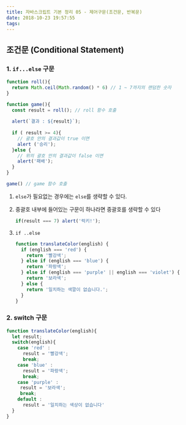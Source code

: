 ```yaml
---
title: 자바스크립트 기본 정리 05 - 제어구문(조건문, 반복문)
date: 2018-10-23 19:57:55
tags:
---
```


## 조건문 (Conditional Statement)

### 1. `if...else` 구문

```javascript
function roll(){
  return Math.ceil(Math.random() * 6) // 1 ~ 7까지의 랜덤한 숫자
}

function game(){
  const result = roll(); // roll 함수 호출
  
  alert(`결과 : ${result}`);
  
  if ( result >= 4){
    // 괄호 안의 결과값이 true 이면
    alert ('승리');
  }else {
    // 위의 괄호 안의 결과값이 false 이면
    alert('패배');
  }
}

game() // game 함수 호출
```

1. `else`가 필요없는 경우에는 `else`를 생략할 수 있다.

1. 중괄호 내부에 들어있는 구문이 하나라면 중괄호를 생략할 수 있다

    ```javascript
    if(result === 7) alert('럭키!');
    ```

1. `if ..else`

    ```javascript
    function translateColor(english) {
      if (english === 'red') {
        return '빨강색';
      } else if (english === 'blue') {
        return '파랑색';
      } else if (english === 'purple' || english === 'violet') {
        return '보라색';
      } else {
        return '일치하는 색깔이 없습니다.';
      }
    }
    ```

### 2. switch 구문

```javascript
function translateColor(english){
  let result;
  switch(english){
    case 'red' :
      result = '빨강색';
      break;
    case 'blue' :
      result = '파랑색';
      break;
    case 'purple' :
     result = '보라색';
     break;
    default : 
      result = '일치하는 색상이 없습니다'
  }
}
```